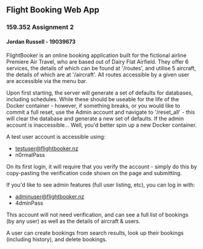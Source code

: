 ## Flight Booking Web App
### 159.352 Assignment 2
#### Jordan Russell - 19039673

FlightBooker is an online booking application built for the fictional airline Premiere Air Travel, who are based out of Dairy Flat Airfield. They offer 6 services, the details of which can be found at '/routes', and utilise 5 aircraft, the details of which are at '/aircraft'. All routes accessible by a given user are accessible via the menu bar.

Upon first starting, the server will generate a set of defaults for databases, including schedules. While these should be useable for the life of the Docker container - however, if something breaks, or you would like to commit a full reset, use the Admin account and navigate to '/reset_all' - this will clear the database and generate a new set of defaults. If the admin account is inaccessible... Well, you'd better spin up a new Docker container.

A test user account is accessible using:
 - testuser@flightbooker.nz
 - n0rmalPass

On its first login, it will require that you verify the account - simply do this by copy-pasting the verification code shown on the page and submitting.

If you'd like to see admin features (full user listing, etc), you can log in with:
 - adminuser@flightbooker.nz
 - 4dminPass

This account will not need verification, and can see a full list of bookings  (by any user) as well as the details of aircraft & users.

A user can create bookings from search results, look up their bookings (including history), and delete bookings.